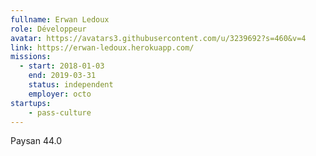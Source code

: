 ```yaml
---
fullname: Erwan Ledoux
role: Développeur
avatar: https://avatars3.githubusercontent.com/u/3239692?s=460&v=4
link: https://erwan-ledoux.herokuapp.com/
missions:
  - start: 2018-01-03
    end: 2019-03-31
    status: independent
    employer: octo
startups:
    - pass-culture
---
```


Paysan 44.0

